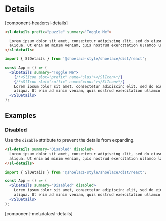 <!-- cspell:dictionaries lorem-ipsum -->

# Details

[component-header:sl-details]

```html preview
<sl-details prefix="puzzle" summary="Toggle Me">

  Lorem ipsum dolor sit amet, consectetur adipiscing elit, sed do eiusmod tempor incididunt ut labore et dolore magna
  aliqua. Ut enim ad minim veniam, quis nostrud exercitation ullamco laboris nisi ut aliquip ex ea commodo consequat.
</sl-details>
```

```jsx react
import { SlDetails } from '@shoelace-style/shoelace/dist/react';

const App = () => (
  <SlDetails summary="Toggle Me">
    {/*<SlIcon slot="prefix" name="plus"></SlIcon>*/}
    {/*<SlIcon slot="suffix" name="minus"></SlIcon>*/}
    Lorem ipsum dolor sit amet, consectetur adipiscing elit, sed do eiusmod tempor incididunt ut labore et dolore magna
    aliqua. Ut enim ad minim veniam, quis nostrud exercitation ullamco laboris nisi ut aliquip ex ea commodo consequat.
  </SlDetails>
);
```

## Examples

### Disabled

Use the `disable` attribute to prevent the details from expanding.

```html preview
<sl-details summary="Disabled" disabled>
  Lorem ipsum dolor sit amet, consectetur adipiscing elit, sed do eiusmod tempor incididunt ut labore et dolore magna
  aliqua. Ut enim ad minim veniam, quis nostrud exercitation ullamco laboris nisi ut aliquip ex ea commodo consequat.
</sl-details>
```

```jsx react
import { SlDetails } from '@shoelace-style/shoelace/dist/react';

const App = () => (
  <SlDetails summary="Disabled" disabled>
    Lorem ipsum dolor sit amet, consectetur adipiscing elit, sed do eiusmod tempor incididunt ut labore et dolore magna
    aliqua. Ut enim ad minim veniam, quis nostrud exercitation ullamco laboris nisi ut aliquip ex ea commodo consequat.
  </SlDetails>
);
```
[component-metadata:sl-details]
